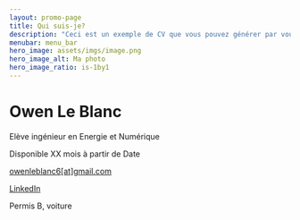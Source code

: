 ```yaml
---
layout: promo-page
title: Qui suis-je?
description: "Ceci est un exemple de CV que vous pouvez générer par vous-même"
menubar: menu_bar
hero_image: assets/imgs/image.png
hero_image_alt: Ma photo
hero_image_ratio: is-1by1
---
```


# Owen Le Blanc
Elève ingénieur en Energie et Numérique


Disponible XX mois à partir de Date

[owenleblanc6[at]gmail.com](mailto:owenleblanc6@gmail.com)

[LinkedIn](https://www.linkedin.com/in/Prenom.Nom)

Permis B, voiture

